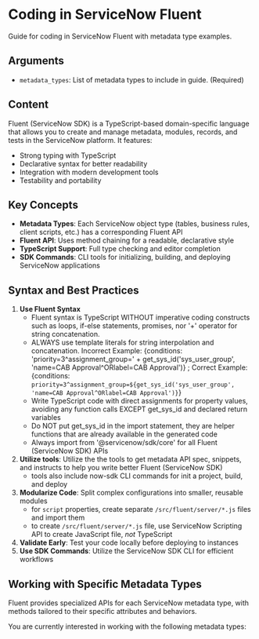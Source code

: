 # Coding in ServiceNow Fluent

Guide for coding in ServiceNow Fluent with metadata type examples.

## Arguments

- `metadata_types`: List of metadata types to include in guide. (Required)

## Content

Fluent (ServiceNow SDK) is a TypeScript-based domain-specific language that allows you to create and manage metadata, modules, records, and tests in the ServiceNow platform. It features:

- Strong typing with TypeScript
- Declarative syntax for better readability
- Integration with modern development tools
- Testability and portability

## Key Concepts

- **Metadata Types**: Each ServiceNow object type (tables, business rules, client scripts, etc.) has a corresponding Fluent API
- **Fluent API**: Uses method chaining for a readable, declarative style
- **TypeScript Support**: Full type checking and editor completion
- **SDK Commands**: CLI tools for initializing, building, and deploying ServiceNow applications

## Syntax and Best Practices

1. **Use Fluent Syntax**
    - Fluent syntax is TypeScript WITHOUT imperative coding constructs such as loops, if-else statements, promises, nor '+' operator for string  concatenation.
    - ALWAYS use template literals for string interpolation and concatenation. Incorrect Example: {conditions: 'priority=3^assignment_group=' + get_sys_id('sys_user_group', 'name=CAB Approval^ORlabel=CAB Approval')} ; Correct Example: {conditions: `priority=3^assignment_group=${get_sys_id('sys_user_group', 'name=CAB Approval^ORlabel=CAB Approval')}`}
    - Write TypeScript code with direct assignments for property values, avoiding any function calls EXCEPT get_sys_id and declared return variables
    - Do NOT put get_sys_id in the import statement, they are helper functions that are already available in the generated code
    - Always import from '@servicenow/sdk/core' for all Fluent (ServiceNow SDK) APIs
2. **Utilize tools**: Utilize the the tools to get metadata API spec, snippets, and instructs to help you write better Fluent (ServiceNow SDK)
   - tools also include now-sdk CLI commands for init a project, build, and deploy
3. **Modularize Code**: Split complex configurations into smaller, reusable modules
   - for `script` properties, create separate `/src/fluent/server/*.js` files and import them
   - to create `/src/fluent/server/*.js` file, use ServiceNow Scripting API to create JavaScript file, *not* TypeScript
4. **Validate Early**: Test your code locally before deploying to instances
5. **Use SDK Commands**: Utilize the ServiceNow SDK CLI for efficient workflows

## Working with Specific Metadata Types

Fluent provides specialized APIs for each ServiceNow metadata type, with methods tailored to their specific attributes and behaviors.

You are currently interested in working with the following metadata types:
